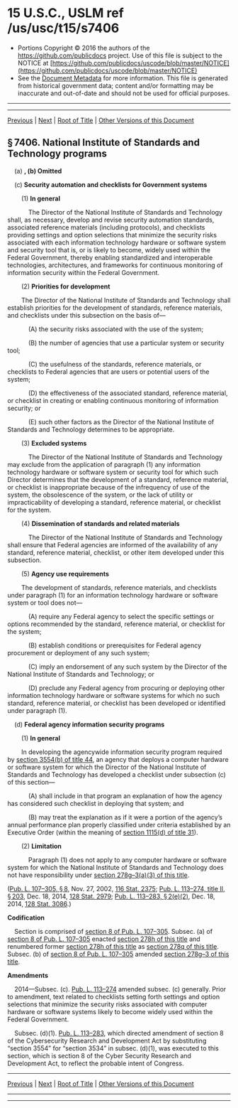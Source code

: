 ---
---

# 15 U.S.C., USLM ref /us/usc/t15/s7406

* Portions Copyright © 2016 the authors of the https://github.com/publicdocs project.
  Use of this file is subject to the NOTICE at [https://github.com/publicdocs/uscode/blob/master/NOTICE](https://github.com/publicdocs/uscode/blob/master/NOTICE)
* See the [Document Metadata](././../../../..//README.md) for more information.
  This file is generated from historical government data; content and/or formatting may be inaccurate and out-of-date and should not be used for official purposes.

----------
----------

[Previous](./../../../..//us/usc/t15/ch100/m__us_usc_t15_s7405.md) | [Next](./../../../..//us/usc/t15/ch100/m__us_usc_t15_s7407.md) | [Root of Title](./../../../../) | [Other Versions of this Document](https://publicdocs.github.io/go/links?ns=uslm&ref=%2Fus%2Fusc%2Ft15%2Fs7406)

## § 7406. National Institute of Standards and Technology programs

    (a) __, (b) Omitted__ 

    (c) __Security automation and checklists for Government systems__ 

        (1) __In general__ 

            The Director of the National Institute of Standards and Technology shall, as necessary, develop and revise security automation standards, associated reference materials (including protocols), and checklists providing settings and option selections that minimize the security risks associated with each information technology hardware or software system and security tool that is, or is likely to become, widely used within the Federal Government, thereby enabling standardized and interoperable technologies, architectures, and frameworks for continuous monitoring of information security within the Federal Government.

        (2) __Priorities for development__ 

        The Director of the National Institute of Standards and Technology shall establish priorities for the development of standards, reference materials, and checklists under this subsection on the basis of—

            (A) the security risks associated with the use of the system;

            (B) the number of agencies that use a particular system or security tool;

            (C) the usefulness of the standards, reference materials, or checklists to Federal agencies that are users or potential users of the system;

            (D) the effectiveness of the associated standard, reference material, or checklist in creating or enabling continuous monitoring of information security; or

            (E) such other factors as the Director of the National Institute of Standards and Technology determines to be appropriate.

        (3) __Excluded systems__ 

            The Director of the National Institute of Standards and Technology may exclude from the application of paragraph (1) any information technology hardware or software system or security tool for which such Director determines that the development of a standard, reference material, or checklist is inappropriate because of the infrequency of use of the system, the obsolescence of the system, or the lack of utility or impracticability of developing a standard, reference material, or checklist for the system.

        (4) __Dissemination of standards and related materials__ 

            The Director of the National Institute of Standards and Technology shall ensure that Federal agencies are informed of the availability of any standard, reference material, checklist, or other item developed under this subsection.

        (5) __Agency use requirements__ 

        The development of standards, reference materials, and checklists under paragraph (1) for an information technology hardware or software system or tool does not—

            (A) require any Federal agency to select the specific settings or options recommended by the standard, reference material, or checklist for the system;

            (B) establish conditions or prerequisites for Federal agency procurement or deployment of any such system;

            (C) imply an endorsement of any such system by the Director of the National Institute of Standards and Technology; or

            (D) preclude any Federal agency from procuring or deploying other information technology hardware or software systems for which no such standard, reference material, or checklist has been developed or identified under paragraph (1).

    (d) __Federal agency information security programs__ 

        (1) __In general__ 

        In developing the agencywide information security program required by [section 3554(b) of title 44][/us/usc/t44/s3554/b], an agency that deploys a computer hardware or software system for which the Director of the National Institute of Standards and Technology has developed a checklist under subsection (c) of this section—

            (A) shall include in that program an explanation of how the agency has considered such checklist in deploying that system; and

            (B) may treat the explanation as if it were a portion of the agency’s annual performance plan properly classified under criteria established by an Executive Order (within the meaning of [section 1115(d) of title 31][/us/usc/t31/s1115/d]).

        (2) __Limitation__ 

            Paragraph (1) does not apply to any computer hardware or software system for which the National Institute of Standards and Technology does not have responsibility under [section 278g–3(a)(3) of this title][/us/usc/t15/s278g–3/a/3].

([Pub. L. 107–305, § 8][/us/pl/107/305/s8], Nov. 27, 2002, [116 Stat. 2375][/us/stat/116/2375]; [Pub. L. 113–274, title II, § 203][/us/pl/113/274/s203], Dec. 18, 2014, [128 Stat. 2979][/us/stat/128/2979]; [Pub. L. 113–283, § 2(e)(2)][/us/pl/113/283/s2/e/2], Dec. 18, 2014, [128 Stat. 3086][/us/stat/128/3086].)

 __Codification__ 

    Section is comprised of [section 8 of Pub. L. 107–305][/us/pl/107/305/s8]. Subsec. (a) of [section 8 of Pub. L. 107–305][/us/pl/107/305/s8] enacted [section 278h of this title][/us/usc/t15/s278h] and renumbered former [section 278h of this title][/us/usc/t15/s278h] as [section 278q of this title][/us/usc/t15/s278q]. Subsec. (b) of [section 8 of Pub. L. 107–305][/us/pl/107/305/s8] amended [section 278g–3 of this title][/us/usc/t15/s278g–3].

 __Amendments__ 

    2014—Subsec. (c). [Pub. L. 113–274][/us/pl/113/274] amended subsec. (c) generally. Prior to amendment, text related to checklists setting forth settings and option selections that minimize the security risks associated with computer hardware or software systems likely to become widely used within the Federal Government.

    Subsec. (d)(1). [Pub. L. 113–283][/us/pl/113/283], which directed amendment of section 8 of the Cybersecurity Research and Development Act by substituting “section 3554” for “section 3534” in subsec. (d)(1), was executed to this section, which is section 8 of the Cyber Security Research and Development Act, to reflect the probable intent of Congress.

----------

[Previous](./../../../..//us/usc/t15/ch100/m__us_usc_t15_s7405.md) | [Next](./../../../..//us/usc/t15/ch100/m__us_usc_t15_s7407.md) | [Root of Title](./../../../../) | [Other Versions of this Document](https://publicdocs.github.io/go/links?ns=uslm&ref=%2Fus%2Fusc%2Ft15%2Fs7406)

----------
----------

[/us/usc/t44/s3554/b]: https://publicdocs.github.io/go/links?ns=uslm&ref=%2Fus%2Fusc%2Ft44%2Fs3554%2Fb
[/us/usc/t31/s1115/d]: https://publicdocs.github.io/go/links?ns=uslm&ref=%2Fus%2Fusc%2Ft31%2Fs1115%2Fd
[/us/usc/t15/s278g–3/a/3]: https://publicdocs.github.io/go/links?ns=uslm&ref=%2Fus%2Fusc%2Ft15%2Fs278g%E2%80%933%2Fa%2F3
[/us/pl/107/305/s8]: https://publicdocs.github.io/go/links?ns=uslm&ref=%2Fus%2Fpl%2F107%2F305%2Fs8
[/us/stat/116/2375]: https://publicdocs.github.io/go/links?ns=uslm&ref=%2Fus%2Fstat%2F116%2F2375
[/us/pl/113/274/s203]: https://publicdocs.github.io/go/links?ns=uslm&ref=%2Fus%2Fpl%2F113%2F274%2Fs203
[/us/stat/128/2979]: https://publicdocs.github.io/go/links?ns=uslm&ref=%2Fus%2Fstat%2F128%2F2979
[/us/pl/113/283/s2/e/2]: https://publicdocs.github.io/go/links?ns=uslm&ref=%2Fus%2Fpl%2F113%2F283%2Fs2%2Fe%2F2
[/us/stat/128/3086]: https://publicdocs.github.io/go/links?ns=uslm&ref=%2Fus%2Fstat%2F128%2F3086
[/us/pl/107/305/s8]: https://publicdocs.github.io/go/links?ns=uslm&ref=%2Fus%2Fpl%2F107%2F305%2Fs8
[/us/pl/107/305/s8]: https://publicdocs.github.io/go/links?ns=uslm&ref=%2Fus%2Fpl%2F107%2F305%2Fs8
[/us/usc/t15/s278h]: https://publicdocs.github.io/go/links?ns=uslm&ref=%2Fus%2Fusc%2Ft15%2Fs278h
[/us/usc/t15/s278h]: https://publicdocs.github.io/go/links?ns=uslm&ref=%2Fus%2Fusc%2Ft15%2Fs278h
[/us/usc/t15/s278q]: https://publicdocs.github.io/go/links?ns=uslm&ref=%2Fus%2Fusc%2Ft15%2Fs278q
[/us/pl/107/305/s8]: https://publicdocs.github.io/go/links?ns=uslm&ref=%2Fus%2Fpl%2F107%2F305%2Fs8
[/us/usc/t15/s278g–3]: https://publicdocs.github.io/go/links?ns=uslm&ref=%2Fus%2Fusc%2Ft15%2Fs278g%E2%80%933
[/us/pl/113/274]: https://publicdocs.github.io/go/links?ns=uslm&ref=%2Fus%2Fpl%2F113%2F274
[/us/pl/113/283]: https://publicdocs.github.io/go/links?ns=uslm&ref=%2Fus%2Fpl%2F113%2F283


